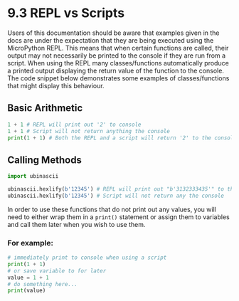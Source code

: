 # 9.3 REPL vs Scripts

Users of this documentation should be aware that examples given in the docs are under the expectation that they are being executed using the MicroPython REPL. This means that when certain functions are called, their output may not necessarily be printed to the console if they are run from a script. When using the REPL many classes/functions automatically produce a printed output displaying the return value of the function to the console. The code snippet below demonstrates some examples of classes/functions that might display this behaviour.

## Basic Arithmetic

```python
1 + 1 # REPL will print out '2' to console
1 + 1 # Script will not return anything the console
print(1 + 1) # Both the REPL and a script will return '2' to the console
```

## Calling Methods

```python
import ubinascii

ubinascii.hexlify(b'12345') # REPL will print out "b'3132333435'" to the console
ubinascii.hexlify(b'12345') # Script will not return any the console
```

In order to use these functions that do not print out any values, you will need to either wrap them in a `print()` statement or assign them to variables and call them later when you wish to use them.

### For example:

```python
# immediately print to console when using a script
print(1 + 1)
# or save variable to for later
value = 1 + 1
# do something here...
print(value)
```

